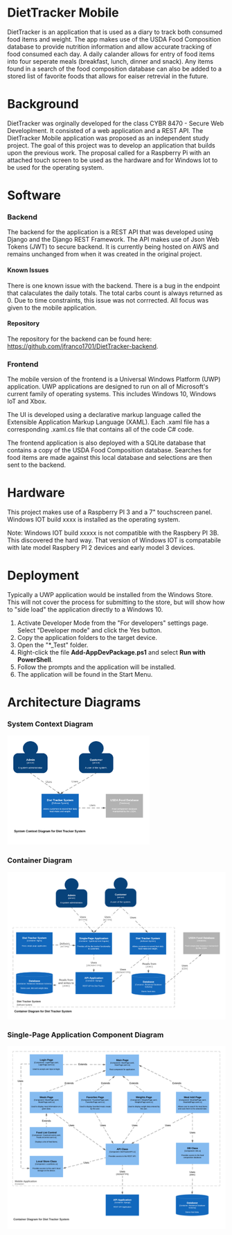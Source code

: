 # DietTracker Mobile

DietTracker is an application that is used as a diary to track both consumed food items and weight.  The app makes use of the USDA Food Composition database to provide nutrition information and allow accurate tracking of food consumed each day.  A daily calander allows for entry of food items into four seperate meals (breakfast, lunch, dinner and snack).  Any items found in a search of the food composition database can also be added to a stored list of favorite foods that allows for eaiser retrevial in the future.


# Background

DietTracker was orginally developed for the class CYBR 8470 - Secure Web Developlment.  It consisted of a web application and a REST API. The DietTracker Mobile application was proposed as an independent study project.  The goal of this project was to develop an application that builds upon the previous work.  The proposal called for a Raspberry Pi with an attached touch screen to be used as the hardware and for Windows Iot to be used for the operating system. 

# Software

### Backend
The backend for the application is a REST API that was developed using Django and the Django REST Framework.  The API makes use of Json Web Tokens (JWT) to secure backend.  It is currently being hosted on AWS and remains unchanged from when it was created in the original project.

#### Known Issues
There is one known issue with the backend.  There is a bug in the endpoint that calaculates the daily totals.  The total carbs count is always returned as 0.  Due to time constraints, this issue was not corrrected.  All focus was given to the mobile application.

#### Repository
The repository for the backend can be found here: https://github.com/jfranco1701/DietTracker-backend.

### Frontend
The mobile version of the frontend is a Universal Windows Platform (UWP) application.  UWP applications are designed to run on all of Microsoft's current family of operating systems.  This includes Windows 10, Windows IoT and Xbox.

The UI is developed using a declarative markup language called the Extensible Application Markup Language (XAML).  Each .xaml file has a corresponding .xaml.cs file that contains all of the code C# code.

The frontend application is also deployed with a SQLite database that contains a copy of the USDA Food Composition database.  Searches for food items are made against this local database and selections are then sent to the backend.

# Hardware

This project makes use of a Raspberry PI 3 and a 7" touchscreen panel. Windows IOT build xxxx is installed as the operating system.

Note: Windows IOT build xxxxx is not compatible with the Raspbery PI 3B.  This discovered the hard way.  That version of Windows IOT is compatabile with late model Raspbery PI 2 devices and early model 3 devices.

# Deployment

Typically a UWP application would be installed from the Windows Store.  This will not cover the process for submitting to the store, but will show how to "side load" the application directly to a Windows 10.

1. Activate Developer Mode from the "For developers" settings page. Select "Developer mode" and click the Yes button.
2. Copy the application folders to the target device.
3. Open the "\*_Test" folder.
4. Right-click the file **Add-AppDevPackage.ps1** and select **Run with PowerShell**.
5. Follow the prompts and the application will be installed.
6. The application will be found in the Start Menu.

# Architecture Diagrams

### System Context Diagram
<img src="https://github.com/jfranco1701/DietTracker-Mobile/blob/master/Context_Diagram.png" width="65%">

### Container Diagram
<img src="https://github.com/jfranco1701/DietTracker-Mobile/blob/master/Container_Diagram.png" width="100%">

### Single-Page Application Component Diagram
<img src="https://github.com/jfranco1701/DietTracker-Mobile/blob/master/Component_Diagram.png" width="100%">
